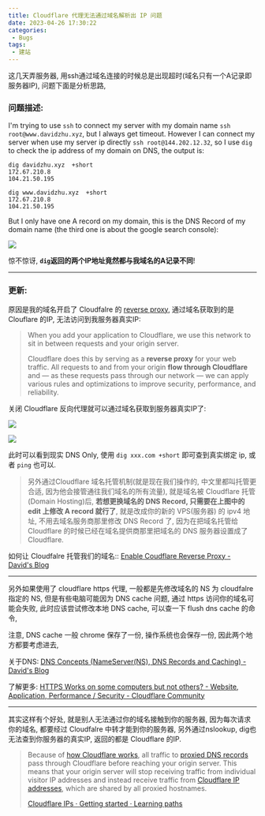 ```yaml
---
title: Cloudflare 代理无法通过域名解析出 IP 问题
date: 2023-04-26 17:30:22
categories:
 - Bugs
tags:
 - 建站
---
```


这几天弄服务器, 用ssh通过域名连接的时候总是出现超时(域名只有一个A记录即服务器IP), 问题下面是分析思路, 

<!--more-->

### 问题描述:

I'm trying to use `ssh` to connect my server with my domain name `ssh root@www.davidzhu.xyz`, but I always get timeout. However I can connect my server when use my server ip directly `ssh root@144.202.12.32`, so I use `dig` to check the ip address of my domain on DNS, the output is:

```shell
dig davidzhu.xyz  +short       
172.67.210.8
104.21.50.195

dig www.davidzhu.xyz  +short
172.67.210.8
104.21.50.195
```

But I only have one A record on my domain, this is the DNS Record of my domain name (the third one is about the google search console):

![](https://pub-2a6758f3b2d64ef5bb71ba1601101d35.r2.dev/blogs/2025/01/f025ec2ddc93a57d7c062cd2f3e590bb.png)

惊不惊讶, **`dig`返回的两个IP地址竟然都与我域名的A记录不同**!

----

### **更新:** 

原因是我的域名开启了 Cloudfalre 的 [reverse proxy](https://developers.cloudflare.com/fundamentals/concepts/how-cloudflare-works/), 通过域名获取到的是 Clouflare 的IP, 无法访问到我服务器真实IP:

> When you add your application to Cloudflare, we use this network to sit in between requests and your origin server. 
>
> Cloudflare does this by serving as a **reverse proxy** for your web traffic. All requests to and from your origin **flow through Cloudflare** and — as these requests pass through our network — we can apply various rules and optimizations to improve security, performance, and reliability.

关闭 Cloudflare 反向代理就可以通过域名获取到服务器真实IP了:

![](https://pub-2a6758f3b2d64ef5bb71ba1601101d35.r2.dev/blogs/2025/01/ad242ed1a2bba87d81f18f2a7fa1a64b.png)

![](https://pub-2a6758f3b2d64ef5bb71ba1601101d35.r2.dev/blogs/2025/01/a5091686a0a61fab1ed5ea3f604b9423.jpg)

此时可以看到现实 DNS Only, 使用 `dig xxx.com +short` 即可查到真实绑定 ip, 或者 `ping` 也可以. 

> 另外通过Cloudflare 域名托管机制(就是现在我们操作的, 中文里都叫托管更合适, 因为他会接管通往我们域名的所有流量), 就是域名被 Cloudflare 托管(Domain Hosting)后, **若想更换域名的 DNS Record, 只需要在上图中的 edit 上修改 A record 就行了**, 就是改成你的新的 VPS(服务器) 的 ipv4 地址, 不用去域名服务商那里修改 DNS Record 了, 因为在把域名托管给 Cloudflare 的时候已经在域名提供商那里把域名的 DNS 服务器设置成了 Cloudflare.  

如何让 Cloudfalre 托管我们的域名:: [Enable Coudflare Reverse Proxy - David's Blog](https://davidzhu.xyz/post/build-website/008-enable-cloudflare-reverse-proxy/)

---

另外如果使用了 cloudflare https 代理, 一般都是先修改域名的 NS 为 cloudfalre 指定的 NS, 但是有些电脑可能因为 DNS cache 问题, 通过 https 访问你的域名可能会失败, 此时应该尝试修改本地 DNS cache, 可以查一下 flush dns cache 的命令, 

注意, DNS cache 一般 chrome 保存了一份, 操作系统也会保存一份, 因此两个地方都要考虑进去, 

关于DNS: [DNS Concepts (NameServer(NS), DNS Records and Caching) - David's Blog](https://davidzhu.xyz/post/networking/002-dns-basics/)

了解更多: [HTTPS Works on some computers but not others? - Website, Application, Performance / Security - Cloudflare Community](https://community.cloudflare.com/t/https-works-on-some-computers-but-not-others/15922)

---

其实这样有个好处, 就是别人无法通过你的域名接触到你的服务器, 因为每次请求你的域名, 都要经过 Cloudfalre 中转才能到你的服务器, 另外通过nslookup, dig也无法查到你服务器的真实IP, 返回的都是 Cloudflare 的IP. 

> Because of [how Cloudflare works](https://developers.cloudflare.com/fundamentals/concepts/how-cloudflare-works/), all traffic to [proxied DNS records](https://developers.cloudflare.com/dns/manage-dns-records/reference/proxied-dns-records/) pass through Cloudflare before reaching your origin server. This means that your origin server will stop receiving traffic from individual visitor IP addresses and instead receive traffic from [Cloudflare IP addresses](https://www.cloudflare.com/ips), which are shared by all proxied hostnames.
>
> [Cloudflare IPs · Getting started · Learning paths](https://developers.cloudflare.com/learning-paths/get-started/concepts/cloudflare-ips/)
